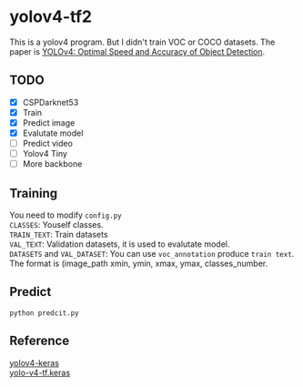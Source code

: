 # yolov4-tf2

This is a yolov4 program. But I didn't train VOC or COCO datasets. The paper is [YOLOv4: Optimal Speed and Accuracy of Object Detection](https://arxiv.org/abs/2004.10934).  


## TODO
- [x] CSPDarknet53
- [x] Train
- [x] Predict image
- [x] Evalutate model
- [ ] Predict video
- [ ] Yolov4 Tiny
- [ ] More backbone

## Training 
You need to modify `config.py`    
`CLASSES`: Youself classes.  
`TRAIN_TEXT`: Train datasets  
`VAL_TEXT`: Validation datasets, it is used to evalutate model.  
`DATASETS` and `VAL_DATASET`: You can use `voc_annotation` produce `train text`. The format is (image_path xmin, ymin, xmax, ymax, classes_number.  

## Predict
```
python predcit.py
```


## Reference
[yolov4-keras](https://github.com/bubbliiiing/yolov4-keras)  
[yolo-v4-tf.keras](https://github.com/taipingeric/yolo-v4-tf.keras)  
